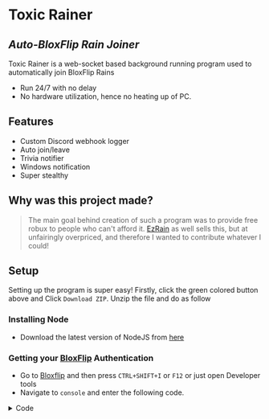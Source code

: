 # Toxic Rainer
## _Auto-BloxFlip Rain Joiner_


Toxic Rainer is a web-socket based background running program used to automatically join BloxFlip Rains

- Run 24/7 with no delay
- No hardware utilization, hence no heating up of PC.

## Features

- Custom Discord webhook logger
- Auto join/leave
- Trivia notifier
- Windows notification
- Super stealthy

## Why was this project made?
> The main goal behind creation of such a program was to provide free robux to people who can't afford it. [EzRain]() as well sells this, but at unfairingly overpriced, and therefore I wanted to contribute whatever I could!

## __Setup__

Setting up the program is super easy! Firstly, click the green colored button above and Click `Download ZIP`. Unzip the file and do as follow

### Installing Node

- Download the latest version of NodeJS from [here](https://nodejs.org/dist/v16.16.0/node-v16.16.0-x64.msi)

### Getting your [BloxFlip](https://bloxflip.com/) Authentication
- Go to [Bloxflip](https://bloxflip.com/) and then press `CTRL+SHIFT+I` or `F12` or just open Developer tools
- Navigate to `console` and enter the following code.

<details>
  <summary>Code</summary>
localStorage.getItem('_DO_NOT_SHARE_BLOXFLIP_TOKEN')
</details>


